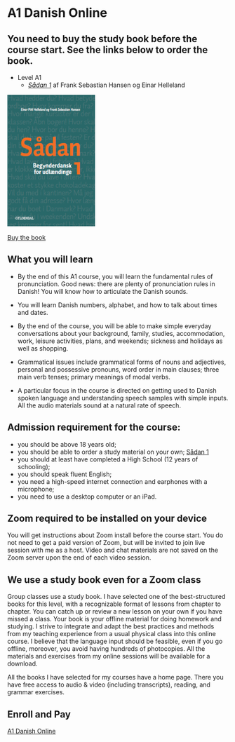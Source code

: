 # A1 Danish Online

## You need to buy the study book before the course start. See the links below to order the book. 
* Level A1
  * *[Sådan 1](http://guga.gyldendal.dk/Sprog/dsa/saadan1.aspx)* af Frank Sebastian Hansen og Einar Helleland 

<img src="forside-saadan1-png.png" alt="Sådan 1" width="200" height="300" />

[Buy the book](https://gyldendal-uddannelse.dk/products/sadan-1-bog-35032-9788702144260?gclid=Cj0KCQjw9IX4BRCcARIsAOD2OB2ORKliBuOlNZSx9lSi3LTTOLF6rPKOiEX8ZeZP80hL9_r6EOKI3LkaAt_JEALw_wcB&gclsrc=aw.ds)

  
## What you will learn

* By the end of this A1 course, you will learn the fundamental rules of pronunciation. Good news: there are plenty of pronunciation rules in Danish! You will know how to articulate the Danish sounds. 

* You will learn Danish numbers, alphabet, and how to talk about times and dates. 

* By the end of the course, you will be able to make simple everyday conversations about your background, family, studies, accommodation, work, leisure activities, plans, and weekends; sickness and holidays as well as shopping.  

* Grammatical issues include grammatical forms of nouns and adjectives, personal and possessive pronouns, word order in main clauses; three main verb tenses; primary meanings of modal verbs.

* A particular focus in the course is directed on getting used to Danish spoken language and understanding speech samples with simple inputs.  All the audio materials sound at a natural rate of speech. 

## Admission requirement for the course:
* you should be above 18 years old;
* you should be able to order a study material on your own;
[Sådan 1](https://gyldendal-uddannelse.dk/products/sadan-1-bog-35032-9788702144260?gclid=Cj0KCQjw9IX4BRCcARIsAOD2OB2ORKliBuOlNZSx9lSi3LTTOLF6rPKOiEX8ZeZP80hL9_r6EOKI3LkaAt_JEALw_wcB&gclsrc=aw.ds)
* you should at least have completed a High School (12 years of schooling);
* you should speak fluent English;
* you need a high-speed internet connection and earphones with a microphone;
* you need to use a desktop computer or an iPad.

## Zoom required to be installed on your device

You will get instructions about Zoom install before the course start. You do not need to get a paid version of Zoom, but will be invited to join live session with me as a host. Video and chat materials are not saved on the Zoom server upon the end of each video session. 

## We use a study book even for a Zoom class 
Group classes use a study book. I have selected one of the best-structured books for this level, with a recognizable format of lessons from chapter to chapter. You can catch up or review a new lesson on your own if you have missed a class. Your book is your offline material for doing homework and studying. I strive to integrate and adapt the best practices and methods from my teaching experience from a usual physical class into this online course. I believe that the language input should be feasible, even if you go offline, moreover, you avoid 
having hundreds of photocopies. All the materials and exercises from my online sessions will be available for a download. 

All the books I have selected for my courses have a home page. There you have free access to audio & video (including transcripts), reading, and grammar exercises.

  
## Enroll and Pay 
<script src="https://cdn.podia.com/embeds.js" async="async"></script>
<a href="https://elenasokolova.podia.com/a1-danish-online" data-podia-embed="button">A1 Danish Online</a>


